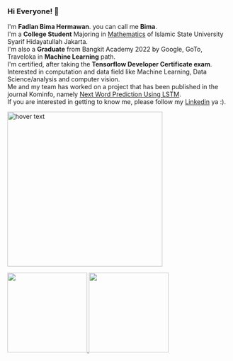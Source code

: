 ### Hi Everyone! 👋

I'm **Fadlan Bima Hermawan**. you can call me **Bima**.\
I'm a **College Student** Majoring in [Mathematics](http://math.fst.uinjkt.ac.id/prodi/) of Islamic State University Syarif Hidayatullah Jakarta.\
I'm also a **Graduate** from Bangkit Academy 2022 by Google, GoTo, Traveloka in **Machine Learning** path.\
I'm certified, after taking the **Tensorflow Developer Certificate exam**.\
Interested in computation and data field like Machine Learning, Data Science/analysis and computer vision.\
Me and my team has worked on a project that has been published in the journal Kominfo, namely [Next Word Prediction Using LSTM](https://jurnal.kominfo.go.id/index.php/jitu/article/view/4748).\
If you are interested in getting to know me, please follow my [Linkedin](https://www.linkedin.com/in/fadlan-bima-hermawan-870617218/) ya :).

<p align="left">
  <img src="https://user-images.githubusercontent.com/81628133/184567024-67658b1e-d051-4171-85b6-c76cf6653a2e.png" width="350" title="hover text">
<p align="left">
<a href="https://github.com/Fadlanbima">
  <img height="180em" src="https://github-readme-stats-eight-theta.vercel.app/api?username=Fadlanbima&show_icons=true&theme=algolia&include_all_commits=true&count_private=true"/>
  <img height="180em" src="https://github-readme-stats-eight-theta.vercel.app/api/top-langs/?username=Fadlanbima&layout=compact&langs_count=8&theme=algolia"/>
</a>
</p>

